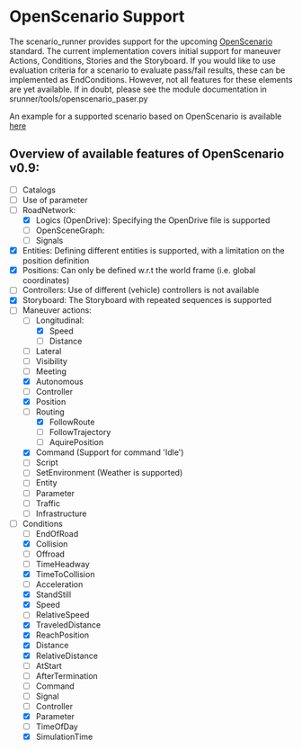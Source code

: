 # OpenScenario Support

The scenario_runner provides support for the upcoming [OpenScenario](http://www.openscenario.org/) standard.
The current implementation covers initial support for maneuver Actions, Conditions, Stories and the Storyboard.
If you would like to use evaluation criteria for a scenario to evaluate pass/fail results, these can be implemented
as EndConditions. However, not all features for these elements are yet available. If in doubt, please see the
module documentation in srunner/tools/openscenario_paser.py

An example for a supported scenario based on OpenScenario is available [here](../srunner/examples/FollowLeadingVehicle.xosc) 


## Overview of available features of OpenScenario v0.9:
- [ ] Catalogs
- [ ] Use of parameter
- [ ] RoadNetwork:
    * [x] Logics (OpenDrive): Specifying the OpenDrive file is supported
    * [ ] OpenSceneGraph:
    * [ ] Signals
- [x] Entities: Defining different entities is supported, with a limitation on the position definition
- [x] Positions: Can only be defined w.r.t the world frame (i.e. global coordinates)
- [ ] Controllers: Use of different (vehicle) controllers is not available
- [x] Storyboard: The Storyboard with repeated sequences is supported
- [ ] Maneuver actions:
    * [ ] Longitudinal:
       * [x] Speed
       * [ ] Distance 
    * [ ] Lateral
    * [ ] Visibility
    * [ ] Meeting
    * [x] Autonomous
    * [ ] Controller
    * [x] Position
    * [ ] Routing
       * [x] FollowRoute
       * [ ] FollowTrajectory
       * [ ] AquirePosition
    * [x] Command (Support for command 'Idle')
    * [ ] Script
    * [ ] SetEnvironment (Weather is supported)
    * [ ] Entity
    * [ ] Parameter
    * [ ] Traffic
    * [ ] Infrastructure
- [ ] Conditions
    * [ ] EndOfRoad 
    * [x] Collision
    * [ ] Offroad
    * [ ] TimeHeadway
    * [x] TimeToCollision
    * [ ] Acceleration 
    * [x] StandStill
    * [x] Speed
    * [ ] RelativeSpeed
    * [x] TraveledDistance
    * [x] ReachPosition
    * [x] Distance
    * [x] RelativeDistance 
    * [ ] AtStart 
    * [ ] AfterTermination
    * [ ] Command
    * [ ] Signal
    * [ ] Controller
    * [x] Parameter
    * [ ] TimeOfDay
    * [x] SimulationTime
